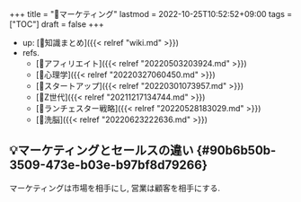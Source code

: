 +++
title = "📝マーケティング"
lastmod = 2022-10-25T10:52:52+09:00
tags = ["TOC"]
draft = false
+++

-   up: [📝知識まとめ]({{< relref "wiki.md" >}})
-   refs.
    -   [📂アフィリエイト]({{< relref "20220503203924.md" >}})
    -   [📂心理学]({{< relref "20220327060450.md" >}})
    -   [📂スタートアップ]({{< relref "20220301073957.md" >}})
    -   [📝Z世代]({{< relref "20211217134744.md" >}})
    -   [📝ランチェスター戦略]({{< relref "20220528183029.md" >}})
    -   [📝洗脳]({{< relref "20220623222636.md" >}})


## 💡マーケティングとセールスの違い {#90b6b50b-3509-473e-b03e-b97bf8d79266}

マーケティングは市場を相手にし, 営業は顧客を相手にする.
